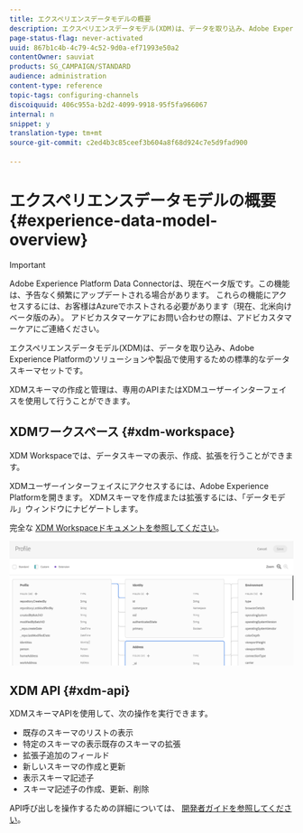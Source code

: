 ```yaml
---
title: エクスペリエンスデータモデルの概要
description: エクスペリエンスデータモデル(XDM)は、データを取り込み、Adobe Experience Platformのソリューションや製品で使用するための標準的なデータスキーマセットです。
page-status-flag: never-activated
uuid: 867b1c4b-4c79-4c52-9d0a-ef71993e50a2
contentOwner: sauviat
products: SG_CAMPAIGN/STANDARD
audience: administration
content-type: reference
topic-tags: configuring-channels
discoiquuid: 406c955a-b2d2-4099-9918-95f5fa966067
internal: n
snippet: y
translation-type: tm+mt
source-git-commit: c2ed4b3c85ceef3b604a8f68d924c7e5d9fad900

---
```



# エクスペリエンスデータモデルの概要 {#experience-data-model-overview}

>[!IMPORTANT]
>
>Adobe Experience Platform Data Connectorは、現在ベータ版です。この機能は、予告なく頻繁にアップデートされる場合があります。 これらの機能にアクセスするには、お客様はAzureでホストされる必要があります（現在、北米向けベータ版のみ）。 アドビカスタマーケアにお問い合わせの際は、アドビカスタマーケアにご連絡ください。

エクスペリエンスデータモデル(XDM)は、データを取り込み、Adobe Experience Platformのソリューションや製品で使用するための標準的なデータスキーマセットです。

XDMスキーマの作成と管理は、専用のAPIまたはXDMユーザーインターフェイスを使用して行うことができます。

## XDMワークスペース {#xdm-workspace}

XDM Workspaceでは、データスキーマの表示、作成、拡張を行うことができます。

XDMユーザーインターフェイスにアクセスするには、Adobe Experience Platformを開きます。 XDMスキーマを作成または拡張するには、「データモデル」ウィンドウにナビゲートします。

完全な [XDM Workspaceドキュメントを参照してください](https://docs.adobe.com/content/help/en/experience-platform/xdm/api/getting-started.html)。

![](assets/aep_xdmworkspace.png)

## XDM API {#xdm-api}

XDMスキーマAPIを使用して、次の操作を実行できます。

* 既存のスキーマのリストの表示
* 特定のスキーマの表示既存のスキーマの拡張
* 拡張子追加のフィールド
* 新しいスキーマの作成と更新
* 表示スキーマ記述子
* スキーマ記述子の作成、更新、削除

API呼び出しを操作するための詳細については、 [開発者ガイドを参照してください](https://docs.adobe.com/content/help/en/experience-platform/xdm/api/getting-started.html)。

